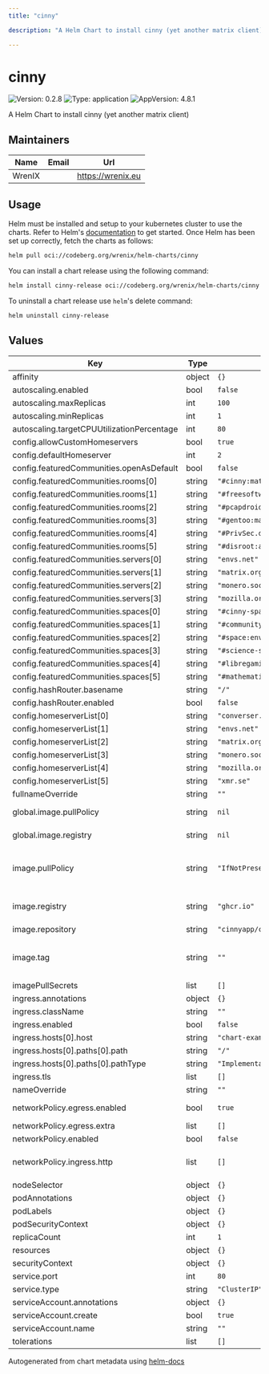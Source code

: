 ```yaml
---
title: "cinny"

description: "A Helm Chart to install cinny (yet another matrix client)"

---
```


# cinny

![Version: 0.2.8](https://img.shields.io/badge/Version-0.2.8-informational?style=flat-square) ![Type: application](https://img.shields.io/badge/Type-application-informational?style=flat-square) ![AppVersion: 4.8.1](https://img.shields.io/badge/AppVersion-4.8.1-informational?style=flat-square)

A Helm Chart to install cinny (yet another matrix client)

## Maintainers

| Name | Email | Url |
| ---- | ------ | --- |
| WrenIX |  | <https://wrenix.eu> |

## Usage

Helm must be installed and setup to your kubernetes cluster to use the charts.
Refer to Helm's [documentation](https://helm.sh/docs) to get started.
Once Helm has been set up correctly, fetch the charts as follows:

```bash
helm pull oci://codeberg.org/wrenix/helm-charts/cinny
```

You can install a chart release using the following command:

```bash
helm install cinny-release oci://codeberg.org/wrenix/helm-charts/cinny --values values.yaml
```

To uninstall a chart release use `helm`'s delete command:

```bash
helm uninstall cinny-release
```

## Values

| Key | Type | Default | Description |
|-----|------|---------|-------------|
| affinity | object | `{}` |  |
| autoscaling.enabled | bool | `false` |  |
| autoscaling.maxReplicas | int | `100` |  |
| autoscaling.minReplicas | int | `1` |  |
| autoscaling.targetCPUUtilizationPercentage | int | `80` |  |
| config.allowCustomHomeservers | bool | `true` |  |
| config.defaultHomeserver | int | `2` |  |
| config.featuredCommunities.openAsDefault | bool | `false` |  |
| config.featuredCommunities.rooms[0] | string | `"#cinny:matrix.org"` |  |
| config.featuredCommunities.rooms[1] | string | `"#freesoftware:matrix.org"` |  |
| config.featuredCommunities.rooms[2] | string | `"#pcapdroid:matrix.org"` |  |
| config.featuredCommunities.rooms[3] | string | `"#gentoo:matrix.org"` |  |
| config.featuredCommunities.rooms[4] | string | `"#PrivSec.dev:arcticfoxes.net"` |  |
| config.featuredCommunities.rooms[5] | string | `"#disroot:aria-net.org"` |  |
| config.featuredCommunities.servers[0] | string | `"envs.net"` |  |
| config.featuredCommunities.servers[1] | string | `"matrix.org"` |  |
| config.featuredCommunities.servers[2] | string | `"monero.social"` |  |
| config.featuredCommunities.servers[3] | string | `"mozilla.org"` |  |
| config.featuredCommunities.spaces[0] | string | `"#cinny-space:matrix.org"` |  |
| config.featuredCommunities.spaces[1] | string | `"#community:matrix.org"` |  |
| config.featuredCommunities.spaces[2] | string | `"#space:envs.net"` |  |
| config.featuredCommunities.spaces[3] | string | `"#science-space:matrix.org"` |  |
| config.featuredCommunities.spaces[4] | string | `"#libregaming-games:tchncs.de"` |  |
| config.featuredCommunities.spaces[5] | string | `"#mathematics-on:matrix.org"` |  |
| config.hashRouter.basename | string | `"/"` |  |
| config.hashRouter.enabled | bool | `false` |  |
| config.homeserverList[0] | string | `"converser.eu"` |  |
| config.homeserverList[1] | string | `"envs.net"` |  |
| config.homeserverList[2] | string | `"matrix.org"` |  |
| config.homeserverList[3] | string | `"monero.social"` |  |
| config.homeserverList[4] | string | `"mozilla.org"` |  |
| config.homeserverList[5] | string | `"xmr.se"` |  |
| fullnameOverride | string | `""` |  |
| global.image.pullPolicy | string | `nil` | if set it will overwrite all pullPolicy |
| global.image.registry | string | `nil` | if set it will overwrite all registry entries |
| image.pullPolicy | string | `"IfNotPresent"` | This sets the pull policy for images. (could be overwritten by global.image.pullPolicy) |
| image.registry | string | `"ghcr.io"` | image registry (could be overwritten by global.image.registry) |
| image.repository | string | `"cinnyapp/cinny"` | image repository |
| image.tag | string | `""` | image tag - Overrides the image tag whose default is the chart appVersion. |
| imagePullSecrets | list | `[]` |  |
| ingress.annotations | object | `{}` |  |
| ingress.className | string | `""` |  |
| ingress.enabled | bool | `false` |  |
| ingress.hosts[0].host | string | `"chart-example.local"` |  |
| ingress.hosts[0].paths[0].path | string | `"/"` |  |
| ingress.hosts[0].paths[0].pathType | string | `"ImplementationSpecific"` |  |
| ingress.tls | list | `[]` |  |
| nameOverride | string | `""` |  |
| networkPolicy.egress.enabled | bool | `true` | activate egress no networkpolicy |
| networkPolicy.egress.extra | list | `[]` | egress rules |
| networkPolicy.enabled | bool | `false` |  |
| networkPolicy.ingress.http | list | `[]` | ingress for http port (e.g. ingress-controller) |
| nodeSelector | object | `{}` |  |
| podAnnotations | object | `{}` |  |
| podLabels | object | `{}` |  |
| podSecurityContext | object | `{}` |  |
| replicaCount | int | `1` | replicas |
| resources | object | `{}` |  |
| securityContext | object | `{}` |  |
| service.port | int | `80` |  |
| service.type | string | `"ClusterIP"` |  |
| serviceAccount.annotations | object | `{}` |  |
| serviceAccount.create | bool | `true` |  |
| serviceAccount.name | string | `""` |  |
| tolerations | list | `[]` |  |

Autogenerated from chart metadata using [helm-docs](https://github.com/norwoodj/helm-docs)
